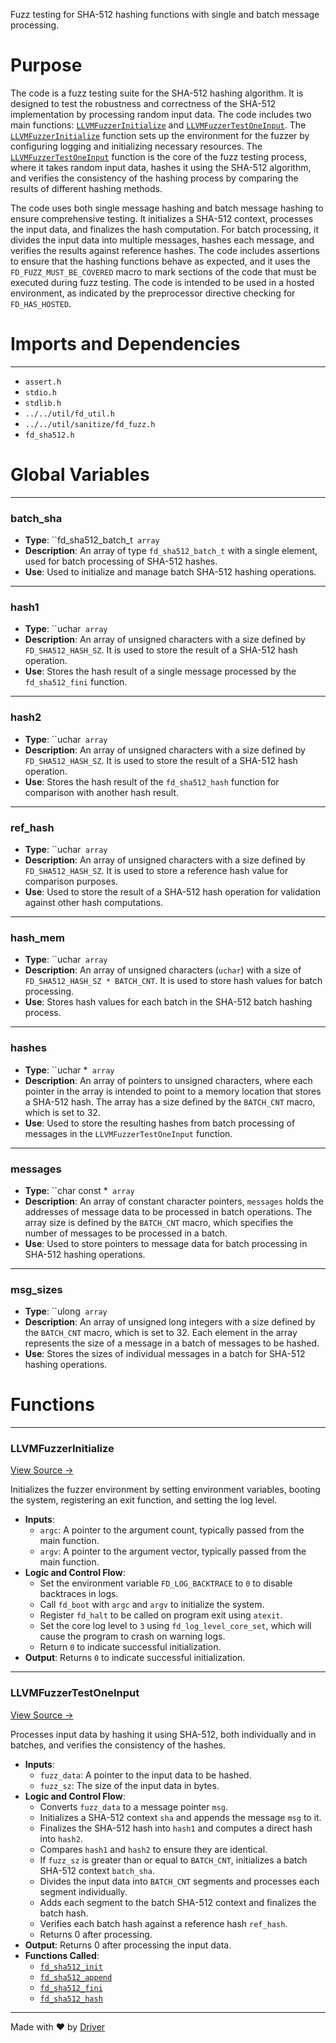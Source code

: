 <!--------------------------------------------------------------------------------->
<!-- IMPORTANT: This file is auto-generated by Driver (https://driver.ai). -------->
<!-- Manual edits may be overwritten on future commits. --------------------------->
<!--------------------------------------------------------------------------------->

Fuzz testing for SHA-512 hashing functions with single and batch message processing.

# Purpose
The code is a fuzz testing suite for the SHA-512 hashing algorithm. It is designed to test the robustness and correctness of the SHA-512 implementation by processing random input data. The code includes two main functions: [`LLVMFuzzerInitialize`](<#llvmfuzzerinitialize>) and [`LLVMFuzzerTestOneInput`](<#llvmfuzzertestoneinput>). The [`LLVMFuzzerInitialize`](<#llvmfuzzerinitialize>) function sets up the environment for the fuzzer by configuring logging and initializing necessary resources. The [`LLVMFuzzerTestOneInput`](<#llvmfuzzertestoneinput>) function is the core of the fuzz testing process, where it takes random input data, hashes it using the SHA-512 algorithm, and verifies the consistency of the hashing process by comparing the results of different hashing methods.

The code uses both single message hashing and batch message hashing to ensure comprehensive testing. It initializes a SHA-512 context, processes the input data, and finalizes the hash computation. For batch processing, it divides the input data into multiple messages, hashes each message, and verifies the results against reference hashes. The code includes assertions to ensure that the hashing functions behave as expected, and it uses the `FD_FUZZ_MUST_BE_COVERED` macro to mark sections of the code that must be executed during fuzz testing. The code is intended to be used in a hosted environment, as indicated by the preprocessor directive checking for `FD_HAS_HOSTED`.
# Imports and Dependencies

---
- `assert.h`
- `stdio.h`
- `stdlib.h`
- `../../util/fd_util.h`
- `../../util/sanitize/fd_fuzz.h`
- `fd_sha512.h`


# Global Variables

---
### batch\_sha
- **Type**: ``fd_sha512_batch_t` array`
- **Description**: An array of type `fd_sha512_batch_t` with a single element, used for batch processing of SHA-512 hashes.
- **Use**: Used to initialize and manage batch SHA-512 hashing operations.


---
### hash1
- **Type**: ``uchar` array`
- **Description**: An array of unsigned characters with a size defined by `FD_SHA512_HASH_SZ`. It is used to store the result of a SHA-512 hash operation.
- **Use**: Stores the hash result of a single message processed by the `fd_sha512_fini` function.


---
### hash2
- **Type**: ``uchar` array`
- **Description**: An array of unsigned characters with a size defined by `FD_SHA512_HASH_SZ`. It is used to store the result of a SHA-512 hash operation.
- **Use**: Stores the hash result of the `fd_sha512_hash` function for comparison with another hash result.


---
### ref\_hash
- **Type**: ``uchar` array`
- **Description**: An array of unsigned characters with a size defined by `FD_SHA512_HASH_SZ`. It is used to store a reference hash value for comparison purposes.
- **Use**: Used to store the result of a SHA-512 hash operation for validation against other hash computations.


---
### hash\_mem
- **Type**: ``uchar` array`
- **Description**: An array of unsigned characters (`uchar`) with a size of `FD_SHA512_HASH_SZ * BATCH_CNT`. It is used to store hash values for batch processing.
- **Use**: Stores hash values for each batch in the SHA-512 batch hashing process.


---
### hashes
- **Type**: ``uchar *` array`
- **Description**: An array of pointers to unsigned characters, where each pointer in the array is intended to point to a memory location that stores a SHA-512 hash. The array has a size defined by the `BATCH_CNT` macro, which is set to 32.
- **Use**: Used to store the resulting hashes from batch processing of messages in the `LLVMFuzzerTestOneInput` function.


---
### messages
- **Type**: ``char const *` array`
- **Description**: An array of constant character pointers, `messages` holds the addresses of message data to be processed in batch operations. The array size is defined by the `BATCH_CNT` macro, which specifies the number of messages to be processed in a batch.
- **Use**: Used to store pointers to message data for batch processing in SHA-512 hashing operations.


---
### msg\_sizes
- **Type**: ``ulong` array`
- **Description**: An array of unsigned long integers with a size defined by the `BATCH_CNT` macro, which is set to 32. Each element in the array represents the size of a message in a batch of messages to be hashed.
- **Use**: Stores the sizes of individual messages in a batch for SHA-512 hashing operations.


# Functions

---
### LLVMFuzzerInitialize<!-- {{#callable:LLVMFuzzerInitialize}} -->
[View Source →](<../../../../../src/ballet/sha512/fuzz_sha512.c#L24>)

Initializes the fuzzer environment by setting environment variables, booting the system, registering an exit function, and setting the log level.
- **Inputs**:
    - `argc`: A pointer to the argument count, typically passed from the main function.
    - `argv`: A pointer to the argument vector, typically passed from the main function.
- **Logic and Control Flow**:
    - Set the environment variable `FD_LOG_BACKTRACE` to `0` to disable backtraces in logs.
    - Call `fd_boot` with `argc` and `argv` to initialize the system.
    - Register `fd_halt` to be called on program exit using `atexit`.
    - Set the core log level to `3` using `fd_log_level_core_set`, which will cause the program to crash on warning logs.
    - Return `0` to indicate successful initialization.
- **Output**: Returns `0` to indicate successful initialization.


---
### LLVMFuzzerTestOneInput<!-- {{#callable:LLVMFuzzerTestOneInput}} -->
[View Source →](<../../../../../src/ballet/sha512/fuzz_sha512.c#L35>)

Processes input data by hashing it using SHA-512, both individually and in batches, and verifies the consistency of the hashes.
- **Inputs**:
    - `fuzz_data`: A pointer to the input data to be hashed.
    - `fuzz_sz`: The size of the input data in bytes.
- **Logic and Control Flow**:
    - Converts `fuzz_data` to a message pointer `msg`.
    - Initializes a SHA-512 context `sha` and appends the message `msg` to it.
    - Finalizes the SHA-512 hash into `hash1` and computes a direct hash into `hash2`.
    - Compares `hash1` and `hash2` to ensure they are identical.
    - If `fuzz_sz` is greater than or equal to `BATCH_CNT`, initializes a batch SHA-512 context `batch_sha`.
    - Divides the input data into `BATCH_CNT` segments and processes each segment individually.
    - Adds each segment to the batch SHA-512 context and finalizes the batch hash.
    - Verifies each batch hash against a reference hash `ref_hash`.
    - Returns 0 after processing.
- **Output**: Returns 0 after processing the input data.
- **Functions Called**:
    - [`fd_sha512_init`](<fd_sha512.c.md#fd_sha512_init>)
    - [`fd_sha512_append`](<fd_sha512.c.md#fd_sha512_append>)
    - [`fd_sha512_fini`](<fd_sha512.c.md#fd_sha512_fini>)
    - [`fd_sha512_hash`](<fd_sha512.c.md#fd_sha512_hash>)



---
Made with ❤️ by [Driver](https://www.driver.ai/)